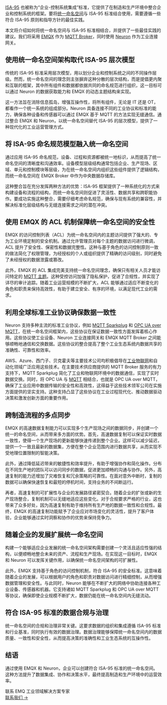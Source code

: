 [ISA-95](https://www.emqx.com/zh/blog/exploring-isa95-standards-in-manufacturing) 也被称为“企业-控制系统集成”标准，它提供了在制造和生产环境中整合企业和控制系统的框架。要将[统一命名空间](https://www.emqx.com/zh/blog/unified-namespace-next-generation-data-fabric-for-iiot)与 ISA-95 标准结合使用，需要遵循一些符合 ISA-95 原则和指导方针的最佳实践。

本文将介绍如何将统一命名空间与 ISA-95 标准相结合，并提供了一些最佳实践的建议。我们将采用 [EMQX](https://www.emqx.com/zh/products/emqx) 作为 [MQTT Broker](https://www.emqx.com/zh/blog/the-ultimate-guide-to-mqtt-broker-comparison)，同时使用 [Neuron](https://github.com/emqx/neuron) 作为工业连接网关。

## 使用统一命名空间架构取代 ISA-95 层次模型

传统的 ISA-95 标准采用层次模型，用以划分企业和控制系统之间的不同操作层级。然而，统一命名空间的理念则主张摒弃这种分散的层次结构，而是提倡更内聚和互联的框架，其中所有组件和数据都依据共同的命名规范进行组织，这一目标可以通过 Neuron 的数据获取能力和 EMQX 的动态主题结构来实现。

这一方法旨在消除信息孤岛，增强互操作性，将所有组件，无论是 IT 还是 OT，都看作一个统一系统的组成部分。Neuron 具备连接不同的工业协议和标准的能力，确保各种设备和传感器可以通过 EMQX 基于 MQTT 的方法实现无缝通信。通过整合 EMQX 和 Neuron，以统一命名空间替代 ISA-95 的层次模型，提供了一种现代化的工业运营管理方式。

## 将 ISA-95 命名规范模型融入统一命名空间

通过应用 ISA-95 命名规范，设备、过程和资源都被统一地标识，从而提高了统一命名空间的清晰度和沟通效率。设备模型层级结构通常包括企业、生产现场、区域、单元和控制模块等层级，为在统一命名空间内组织这些组件提供了逻辑结构，而统一命名空间在 EMQX Broker 中作为中央数据存储库。

这种整合旨在充分发挥两种方法的优势：ISA-95 框架提供了一种系统化的方式来构建设备和流程的结构，而统一命名空间则促进了灵活性、数据共享和跨职能协作。要成功实施这种整合，需要仔细考虑命名规范，确保与现有系统的兼容性，并解决标准化层级结构与无缝连接需求之间的潜在冲突。

## 使用 EMQX 的 ACL 机制保障统一命名空间的安全性

EMQX 的访问控制列表（ACL）为统一命名空间内的主题访问提供了强大的、专为工业环境定制的安全机制。通过允许管理员对每个主题的数据访问进行微调，ACL 提升了安全性、保密性和数据完整性。这种与基于角色的访问控制原则一致的做法简化了权限管理，为经授权的个人或组织提供了精确的访问级别，同时避免了未经授权的数据泄露或篡改。

此外，EMQX 的 ACL 集成完美支持统一命名空间理念，确保只有相关人员才能访问特定的 [MQTT 主题](https://www.emqx.com/zh/blog/advanced-features-of-mqtt-topics)。这种受控访问加强了隐私保护，促进了合规性，并实现了详尽的审计追踪。随着工业运营规模的不断扩大，ACL 能够通过适应不断变化的角色和职责来保持高效性，有助于建立安全、有序的环境，以满足现代工业的需求。

## 利用全球标准工业协议确保数据一致性

Neuron 支持多种主流的标准工业协议，例如 [MQTT Sparkplug](https://www.emqx.com/zh/blog/mqtt-sparkplug-bridging-it-and-ot-in-industry-4-0) 和 [OPC UA over MQTT](https://www.emqx.com/zh/blog/opc-ua-over-mqtt-the-future-of-it-and-ot-convergence)，在统一命名空间框架内，这些协议在保证数据一致性方面发挥着核心作用。这些协议使工业设备、Neuron 工业连接网关和 EMQX MQTT Broker 之间能够顺畅地通信和交换数据。这些协议的整合提高了整个工业生态系统内数据共享的准确性、可靠性和效率。

AWS、Azure、西门子、贝克霍夫等主要技术公司均积极倡导在[工业物联网](https://www.emqx.com/zh/blog/iiot-explained-examples-technologies-benefits-and-challenges)和自动化领域广泛应用这些技术。在主要技术供应商提供的 MQTT Broker 服务的有力支持下，MQTT Sparkplug 简化了工业和物联网环境中的数据通信，实现了实时数据交换。同时，将 OPC UA 与 [MQTT](https://www.emqx.com/zh/blog/the-easiest-guide-to-getting-started-with-mqtt) 相结合，也就是 OPC UA over MQTT，确保了工业应用中数据传输的安全性和高效性，这得益于这些技术领军公司在实施方面提供的坚实支持。这种支持凸显了这些协议在工业过程现代化、推动数据驱动决策和激发创新方面的重要作用。

## 跨制造流程的多点同步

EMQX 的高速数据复制能力可以实现多个生产现场之间的数据同步，并创建一个统一的命名空间，从而带来多方面的优势。首先，高速数据复制可以保证实时数据一致性，使得一个生产现场的更新能够快速传递到整个企业。这样可以减少延迟，提供一个一致且最新的数据集，方便在整个企业范围内进行数据共享，从而实现不受地理位置限制的智能决策。

此外，通过降低延迟带来的敏捷性和效率提升，有助于增强协作和简化操作。分布在不同生产地的团队可以访问同步的数据，促进更加顺畅的沟通与协作。另外，高速复制的能力还增加了灾难恢复和冗余策略的可靠性。在面对意外中断时，复制的数据可以确保快速恢复和最短的停机时间，支持业务的不间断运行。

再者，高速复制的可扩展性与企业的发展路径紧密契合。随着企业的扩张或新的生产现场整合，复制机制可以无缝地适应这些变化。对于合规要求严格的行业，这也带来了众多好处，因为高速复制有助于维持所有生产地的数据一致性和合规性。最终，EMQX 的高速复制功能赋予了企业应对市场变化的灵活性，提升了客户体验，企业能够通过实时洞察和协作的优势来保持竞争力。

## 随着企业的发展扩展统一命名空间

构建一个能够适应企业发展的统一命名空间架构需要创建一个灵活且适应性强的结构，以便顺畅地整合未来的资产、流程和生产现场。在实现这一目标时，EMQX 和 Neuron 可以发挥关键作用，以确保统一命名空间架构的可扩展性。

此外，EMQX 支持基于角色的访问控制机制，符合 ISA-95 的安全标准。这意味着随着企业的发展，可以根据用户的角色和职责对数据访问进行精细控制，从而增强数据管理和安全性。与此同时，Neuron 能够在不断扩大的网络中协助连接各种工业设备、传感器和机器。它支持诸如 MQTT Sparkplug 和 OPC UA over MQTT 等协议，确保即使企业规模不断扩大，数据仍能在统一命名空间内无缝流动。

## 符合 ISA-95 标准的数据合规与治理

统一命名空间的合规和治理非常关键。这要求数据的组织和集成遵循 ISA-95 标准和行业基准，同时执行有效的数据治理。数据治理能够保障统一命名空间内的数据质量、一致性和安全性，从而提高决策的准确性和工业生态系统的互操作性。

## 结语

通过使用 EMQX 和 Neuron，企业可以创建符合 ISA-95 标准的统一命名空间。这种方法提升了数据集成、协作和决策水平，最终提高制造和生产环境中的运营效率。



<section class="promotion">
    <div>
        联系 EMQ 工业领域解决方案专家
    </div>
    <a href="https://www.emqx.com/zh/contact?product=solutions" class="button is-gradient px-5">联系我们 →</a>
</section>
